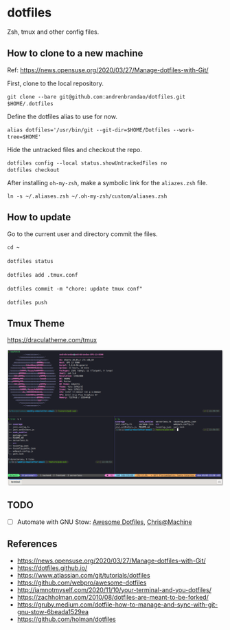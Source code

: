 # dotfiles

Zsh, tmux and other config files.

## How to clone to a new machine

Ref: <https://news.opensuse.org/2020/03/27/Manage-dotfiles-with-Git/>

First, clone to the local repository.

```
git clone --bare git@github.com:andrenbrandao/dotfiles.git $HOME/.dotfiles
```

Define the dotfiles alias to use for now.

```
alias dotfiles='/usr/bin/git --git-dir=$HOME/Dotfiles --work-tree=$HOME'
```

Hide the untracked files and checkout the repo.

```
dotfiles config --local status.showUntrackedFiles no
dotfiles checkout
```

After installing `oh-my-zsh`, make a symbolic link for the `aliazes.zsh` file.

```
ln -s ~/.aliases.zsh ~/.oh-my-zsh/custom/aliases.zsh
```

## How to update

Go to the current user and directory commit the files.

```
cd ~

dotfiles status

dotfiles add .tmux.conf

dotfiles commit -m "chore: update tmux conf"

dotfiles push
```

## Tmux Theme

<https://draculatheme.com/tmux>

![Tmux Screenshot](.github/tmux-screenshot.png)

## TODO

- [ ] Automate with GNU Stow: [Awesome Dotfiles](https://github.com/webpro/awesome-dotfiles), [Chris@Machine](https://www.youtube.com/watch?v=90xMTKml9O0&t=651s)

## References

- <https://news.opensuse.org/2020/03/27/Manage-dotfiles-with-Git/>
- <https://dotfiles.github.io/>
- <https://www.atlassian.com/git/tutorials/dotfiles>
- <https://github.com/webpro/awesome-dotfiles>
- <http://iamnotmyself.com/2020/11/10/your-terminal-and-you-dotfiles/>
- <https://zachholman.com/2010/08/dotfiles-are-meant-to-be-forked/>
- <https://gruby.medium.com/dotfile-how-to-manage-and-sync-with-git-gnu-stow-6beada1529ea>
- <https://github.com/holman/dotfiles>
